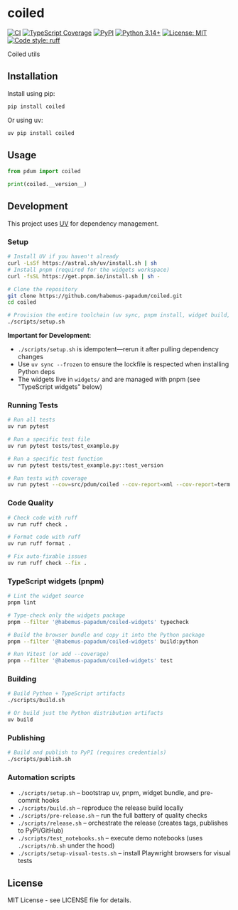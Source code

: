 # coiled

[![CI](https://github.com/habemus-papadum/coiled/actions/workflows/ci.yml/badge.svg)](https://github.com/habemus-papadum/coiled/actions/workflows/ci.yml)
[![TypeScript Coverage](https://raw.githubusercontent.com/habemus-papadum/coiled/typescript-coverage-badge/typescript-coverage.svg)](https://github.com/habemus-papadum/coiled/tree/main/widgets)
[![PyPI](https://img.shields.io/pypi/v/coiled.svg)](https://pypi.org/project/coiled/)
[![Python 3.14+](https://img.shields.io/badge/python-3.14+-blue.svg)](https://www.python.org/downloads/)
[![License: MIT](https://img.shields.io/badge/License-MIT-yellow.svg)](https://opensource.org/licenses/MIT)
[![Code style: ruff](https://img.shields.io/badge/code%20style-ruff-000000.svg)](https://github.com/astral-sh/ruff)

Coiled utils

## Installation

Install using pip:

```bash
pip install coiled
```

Or using uv:

```bash
uv pip install coiled
```

## Usage

```python
from pdum import coiled

print(coiled.__version__)
```

## Development

This project uses [UV](https://docs.astral.sh/uv/) for dependency management.

### Setup

```bash
# Install UV if you haven't already
curl -LsSf https://astral.sh/uv/install.sh | sh
# Install pnpm (required for the widgets workspace)
curl -fsSL https://get.pnpm.io/install.sh | sh -

# Clone the repository
git clone https://github.com/habemus-papadum/coiled.git
cd coiled

# Provision the entire toolchain (uv sync, pnpm install, widget build, pre-commit hooks)
./scripts/setup.sh
```

**Important for Development**:
- `./scripts/setup.sh` is idempotent—rerun it after pulling dependency changes
- Use `uv sync --frozen` to ensure the lockfile is respected when installing Python deps
- The widgets live in `widgets/` and are managed with pnpm (see "TypeScript widgets" below)

### Running Tests

```bash
# Run all tests
uv run pytest

# Run a specific test file
uv run pytest tests/test_example.py

# Run a specific test function
uv run pytest tests/test_example.py::test_version

# Run tests with coverage
uv run pytest --cov=src/pdum/coiled --cov-report=xml --cov-report=term
```

### Code Quality

```bash
# Check code with ruff
uv run ruff check .

# Format code with ruff
uv run ruff format .

# Fix auto-fixable issues
uv run ruff check --fix .
```

### TypeScript widgets (pnpm)

```bash
# Lint the widget source
pnpm lint

# Type-check only the widgets package
pnpm --filter '@habemus-papadum/coiled-widgets' typecheck

# Build the browser bundle and copy it into the Python package
pnpm --filter '@habemus-papadum/coiled-widgets' build:python

# Run Vitest (or add --coverage)
pnpm --filter '@habemus-papadum/coiled-widgets' test
```

### Building

```bash
# Build Python + TypeScript artifacts
./scripts/build.sh

# Or build just the Python distribution artifacts
uv build
```

### Publishing

```bash
# Build and publish to PyPI (requires credentials)
./scripts/publish.sh
```

### Automation scripts

- `./scripts/setup.sh` – bootstrap uv, pnpm, widget bundle, and pre-commit hooks
- `./scripts/build.sh` – reproduce the release build locally
- `./scripts/pre-release.sh` – run the full battery of quality checks
- `./scripts/release.sh` – orchestrate the release (creates tags, publishes to PyPI/GitHub)
- `./scripts/test_notebooks.sh` – execute demo notebooks (uses `./scripts/nb.sh` under the hood)
- `./scripts/setup-visual-tests.sh` – install Playwright browsers for visual tests

## License

MIT License - see LICENSE file for details.
